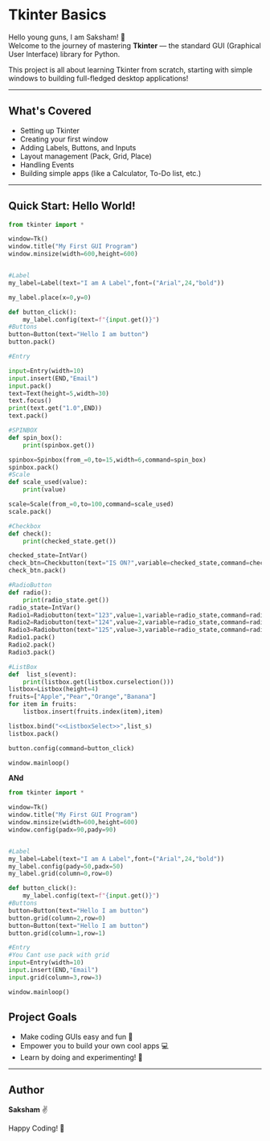 # Tkinter Basics

Hello young guns, I am Saksham! 👋  
Welcome to the journey of mastering **Tkinter** — the standard GUI (Graphical User Interface) library for Python.

This project is all about learning Tkinter from scratch, starting with simple windows to building full-fledged desktop applications!

---

## What's Covered

- Setting up Tkinter
- Creating your first window
- Adding Labels, Buttons, and Inputs
- Layout management (Pack, Grid, Place)
- Handling Events
- Building simple apps (like a Calculator, To-Do list, etc.)

---

## Quick Start: Hello World!

```python
from tkinter import *

window=Tk()
window.title("My First GUI Program")
window.minsize(width=600,height=600)


#Label
my_label=Label(text="I am A Label",font=("Arial",24,"bold"))

my_label.place(x=0,y=0)

def button_click():
    my_label.config(text=f"{input.get()}")
#Buttons
button=Button(text="Hello I am button")
button.pack()

#Entry

input=Entry(width=10)
input.insert(END,"Email")
input.pack()
text=Text(height=5,width=30)
text.focus()
print(text.get("1.0",END))
text.pack()

#SPINBOX
def spin_box():
    print(spinbox.get())

spinbox=Spinbox(from_=0,to=15,width=6,command=spin_box)
spinbox.pack()
#Scale
def scale_used(value):
    print(value)

scale=Scale(from_=0,to=100,command=scale_used)
scale.pack()

#Checkbox
def check():
    print(checked_state.get())

checked_state=IntVar()
check_btn=Checkbutton(text="IS ON?",variable=checked_state,command=check)
check_btn.pack()

#RadioButton
def radio():
    print(radio_state.get())
radio_state=IntVar()
Radio1=Radiobutton(text="123",value=1,variable=radio_state,command=radio)
Radio2=Radiobutton(text="124",value=2,variable=radio_state,command=radio)
Radio3=Radiobutton(text="125",value=3,variable=radio_state,command=radio)
Radio1.pack()
Radio2.pack()
Radio3.pack()

#ListBox
def  list_s(event):
    print(listbox.get(listbox.curselection()))
listbox=Listbox(height=4)
fruits=["Apple","Pear","Orange","Banana"]
for item in fruits:
    listbox.insert(fruits.index(item),item)

listbox.bind("<<ListboxSelect>>",list_s)
listbox.pack()

button.config(command=button_click)

window.mainloop()
```

**ANd**
```python
from tkinter import *

window=Tk()
window.title("My First GUI Program")
window.minsize(width=600,height=600)
window.config(padx=90,pady=90)


#Label
my_label=Label(text="I am A Label",font=("Arial",24,"bold"))
my_label.config(pady=50,padx=50)
my_label.grid(column=0,row=0)

def button_click():
    my_label.config(text=f"{input.get()}")
#Buttons
button=Button(text="Hello I am button")
button.grid(column=2,row=0)
button=Button(text="Hello I am button")
button.grid(column=1,row=1)

#Entry
#You Cant use pack with grid
input=Entry(width=10)
input.insert(END,"Email")
input.grid(column=3,row=3)

window.mainloop()
```

## Project Goals

- Make coding GUIs easy and fun 🎯
- Empower you to build your own cool apps 💻
- Learn by doing and experimenting! 🚀

---

## Author

**Saksham** ✌️

Happy Coding! 🌟

